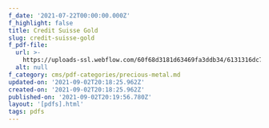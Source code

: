 ```yaml
---
f_date: '2021-07-22T00:00:00.000Z'
f_highlight: false
title: Credit Suisse Gold
slug: credit-suisse-gold
f_pdf-file:
  url: >-
    https://uploads-ssl.webflow.com/60f68d3181d63469fa3ddb34/6131316dc7549d2d4555acac_Credit%20Suisse%20gold%20july%2022.pdf
  alt: null
f_category: cms/pdf-categories/precious-metal.md
updated-on: '2021-09-02T20:18:25.962Z'
created-on: '2021-09-02T20:18:25.962Z'
published-on: '2021-09-02T20:19:56.780Z'
layout: '[pdfs].html'
tags: pdfs
---
```



